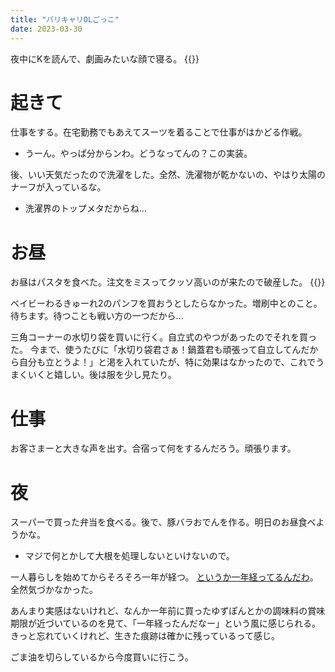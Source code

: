 ```yaml
---
title: "バリキャリOLごっこ"
date: 2023-03-30
---
```


夜中にKを読んで、劇画みたいな顔で寝る。
{{<tweet user="dango_bot" id="1639864806177132544">}}
# 起きて
仕事をする。在宅勤務でもあえてスーツを着ることで仕事がはかどる作戦。
- うーん。やっぱ分からンわ。どうなってんの？この実装。

後、いい天気だったので洗濯をした。全然、洗濯物が乾かないの、やはり太陽のナーフが入っているな。
- 洗濯界のトップメタだからね...
# お昼
お昼はパスタを食べた。注文をミスってクッソ高いのが来たので破産した。
{{<tweet user="dango_bot" id="1641450219312386053">}}

ベイビーわるきゅーれ2のパンフを買おうとしたらなかった。増刷中とのこと。待ちます。待つことも戦い方の一つだから...


三角コーナーの水切り袋を買いに行く。自立式のやつがあったのでそれを買った。
今まで、使うたびに「水切り袋君さぁ！鍋蓋君も頑張って自立してんだから自分も立とうよ！」と渇を入れていたが、特に効果はなかったので、これでうまくいくと嬉しい。後は服を少し見たり。

# 仕事
お客さまーと大きな声を出す。合宿って何をするんだろう。頑張ります。

# 夜
スーパーで買った弁当を食べる。後で、豚バラおでんを作る。明日のお昼食べようかな。
- マジで何とかして大根を処理しないといけないので。

一人暮らしを始めてからそろそろ一年が経つ。
[というか一年経ってるんだわ](/post/2022-03-20)。全然気づかなかった。

あんまり実感はないけれど、なんか一年前に買ったゆずぽんとかの調味料の賞味期限が近づいているのを見て、「一年経ったんだなー」という風に感じられる。きっと忘れていくけれど、生きた痕跡は確かに残っているって感じ。

ごま油を切らしているから今度買いに行こう。